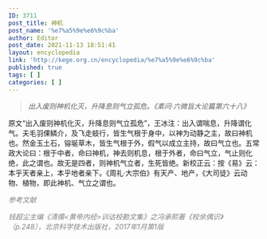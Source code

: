 ```yaml
---
ID: 3711
post_title: 神机
post_name: '%e7%a5%9e%e6%9c%ba'
author: Editor
post_date: 2021-11-13 18:51:41
layout: encyclopedia
link: 'http://kege.org.cn/encyclopedia/%e7%a5%9e%e6%9c%ba'
published: true
tags: [ ]
categories: [ ]
---
```

<blockquote><em>出入废则神机化灭，升降息则气立孤危。《素问·六微旨大论篇第六十八》</em></blockquote>
原文“出入废则神机化灭，升降息则气立孤危”，王冰注：出入谓喘息，升降谓化气。夫毛羽倮鳞介，及飞走蚑行，皆生气根于身中，以神为动静之主，故曰神机也。然金玉土石，镕埏草木，皆生气根于外，假气以成立主持，故曰气立也。五常政大论曰：根于中者，命曰神机，神去则机息，根于外者，命曰气立，气止则化绝，此之谓也。故无是四者，则神机气立者，生死皆绝。新校正云：按《易》云：本乎天者亲上，本乎地者亲下。《周礼·大宗伯》有天产、地产，《大司徒》云动物、植物，即此神机、气立之谓也。

<span style="color: #808080;"><em>参考文献</em></span>

<span style="color: #808080;"><em>钱超尘主编《清儒&lt;黄帝内经&gt;训诂校勘文集》之冯承熙著《校余偶识》（p.248），北京科学技术出版社，2017年1月第1版</em></span>